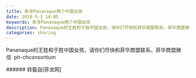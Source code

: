 ```yaml
---
title: 急寻Pananaque两个中国女孩
date: 2018-5-3 14:05
keywords: 急寻Pananaque两个中国女孩
description: Pananaque的王姓和于姓中国女孩，请你们尽快和菲华商盟联系，菲华商盟微信  ph-chconsortium
categories: sharing
---
```

<td class="t_f" id="postmessage_1303588">

Pananaque的王姓和于姓中国女孩，请你们尽快和菲华商盟联系，菲华商盟微信  ph-chconsortium<br/>
</td>
###### 转载自[菲龙网]